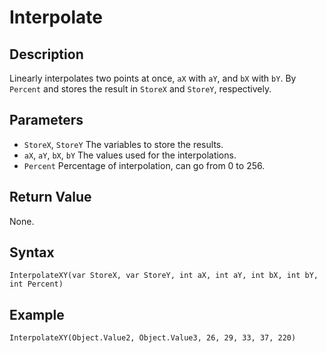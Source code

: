 # Interpolate

## Description
Linearly interpolates two points at once, `aX` with `aY`, and `bX` with `bY`. By `Percent` and stores the result in `StoreX` and `StoreY`, respectively.

## Parameters
- `StoreX`, `StoreY`
The variables to store the results.
- `aX`, `aY`, `bX`, `bY`
The values used for the interpolations.
- `Percent`
Percentage of interpolation, can go from 0 to 256.

## Return Value
None.

## Syntax
```
InterpolateXY(var StoreX, var StoreY, int aX, int aY, int bX, int bY, int Percent)
```

## Example
```
InterpolateXY(Object.Value2, Object.Value3, 26, 29, 33, 37, 220)
```